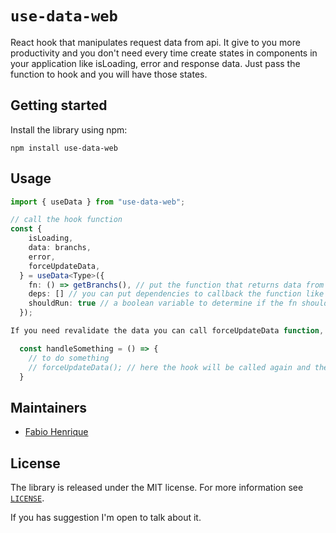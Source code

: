 
# `use-data-web`

React hook that manipulates request data from api. It give to you more productivity and you don't need every time create states in components in your application like isLoading, error and response data. Just pass the function to hook and you will have those states.

## Getting started
Install the library using npm:

```
npm install use-data-web
```

## Usage

```typescript
import { useData } from "use-data-web";

// call the hook function
const {
    isLoading,
    data: branchs,
    error,
    forceUpdateData,
  } = useData<Type>({
    fn: () => getBranchs(), // put the function that returns data from api
    deps: [] // you can put dependencies to callback the function like use effect
    shouldRun: true // a boolean variable to determine if the fn should be run
  });

If you need revalidate the data you can call forceUpdateData function, for example:

  const handleSomething = () => {
    // to do something
    // forceUpdateData(); // here the hook will be called again and the data had been updated.
  }


```

## Maintainers

* [Fabio Henrique](https://github.com/fabio-dev-bauru)

## License

The library is released under the MIT license. For more information see [`LICENSE`](/LICENSE).

If you has suggestion I'm open to talk about it.